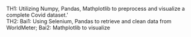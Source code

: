 TH1: Utilizing Numpy, Pandas, Mathplotlib to preprocess and visualize a complete Covid dataset.' \
TH2: Bai1: Using Selenium, Pandas to retrieve and clean data from WorldMeter; Bai2: Mathplotlib to visualize 
